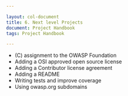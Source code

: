```yaml
---

layout: col-document
title: 6. Next level Projects
document: Project Handbook
tags: Project Handbook

---
```


- (C) assignment to the OWASP Foundation
- Adding a OSI approved open source license
- Adding a Contributor license agreement
- Adding a README 
- Writing tests and improve coverage
- Using owasp.org subdomains